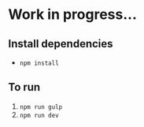 # Work in progress...

## Install dependencies
- `npm install`

## To run
1. `npm run gulp`
2. `npm run dev`
